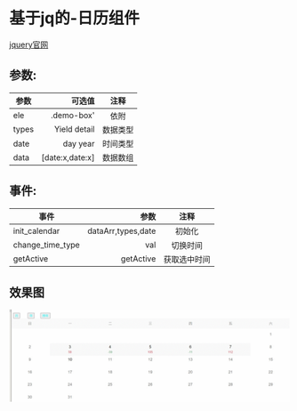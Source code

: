 <!--
 * @Author: your name
 * @Date: 2020-09-15 15:18:37
 * @LastEditTime: 2020-09-17 14:31:15
 * @LastEditors: Please set LastEditors
 * @Description: In User Settings Edit
 * @FilePath: \calendarf:\GIT\calendar-pro\README.md
-->
# 基于jq的-日历组件
[jquery官网](https://jquery.com/)
## 参数:
| 参数        |           可选值              |  注释  |
| --------   |           -----:              | :----: |
| ele        | .demo-box'                  |  依附   |
| types      | Yield detail                  |   数据类型 |
| date       | day year                      |   时间类型 |
| data       | [date:x,date:x]  |   数据数组 |

## 事件:
| 事件      | 参数    |  注释  |
| --------   | -----:  | :----: |
| init_calendar     | dataArr,types,date |  初始化  |
| change_time_type      | val|  切换时间  |
|  getActive    |  getActive |  获取选中时间  |

## 效果图
![](https://github.com/Lingtian007/calendar-pro/blob/master/img/calendar.gif)